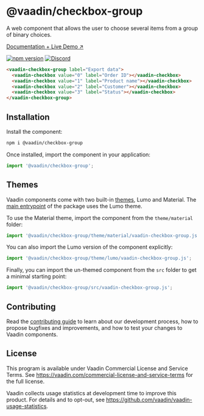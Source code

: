 # @vaadin/checkbox-group

A web component that allows the user to choose several items from a group of binary choices.

[Documentation + Live Demo ↗](https://vaadin.com/docs/latest/components/checkbox)

[![npm version](https://badgen.net/npm/v/@vaadin/checkbox-group)](https://www.npmjs.com/package/@vaadin/checkbox-group)
[![Discord](https://img.shields.io/discord/732335336448852018?label=discord)](https://discord.gg/PHmkCKC)

```html
<vaadin-checkbox-group label="Export data">
  <vaadin-checkbox value="0" label="Order ID"></vaadin-checkbox>
  <vaadin-checkbox value="1" label="Product name"></vaadin-checkbox>
  <vaadin-checkbox value="2" label="Customer"></vaadin-checkbox>
  <vaadin-checkbox value="3" label="Status"></vaadin-checkbox>
</vaadin-checkbox-group>
```

## Installation

Install the component:

```sh
npm i @vaadin/checkbox-group
```

Once installed, import the component in your application:

```js
import '@vaadin/checkbox-group';
```

## Themes

Vaadin components come with two built-in [themes](https://vaadin.com/docs/latest/styling), Lumo and Material.
The [main entrypoint](https://github.com/vaadin/web-components/blob/master/packages/checkbox-group/vaadin-checkbox-group.js) of the package uses the Lumo theme.

To use the Material theme, import the component from the `theme/material` folder:

```js
import '@vaadin/checkbox-group/theme/material/vaadin-checkbox-group.js';
```

You can also import the Lumo version of the component explicitly:

```js
import '@vaadin/checkbox-group/theme/lumo/vaadin-checkbox-group.js';
```

Finally, you can import the un-themed component from the `src` folder to get a minimal starting point:

```js
import '@vaadin/checkbox-group/src/vaadin-checkbox-group.js';
```

## Contributing

Read the [contributing guide](https://vaadin.com/docs/latest/contributing/overview) to learn about our development process, how to propose bugfixes and improvements, and how to test your changes to Vaadin components.

## License

This program is available under Vaadin Commercial License and Service Terms.
See https://vaadin.com/commercial-license-and-service-terms for the full
license.

Vaadin collects usage statistics at development time to improve this product.
For details and to opt-out, see https://github.com/vaadin/vaadin-usage-statistics.
